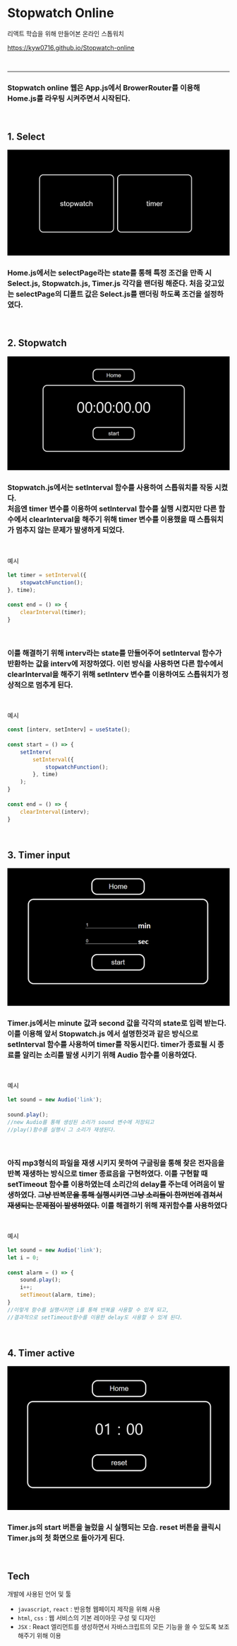 Stopwatch Online
================

리액트 학습을 위해 만들어본 온라인 스톱워치

https://kyw0716.github.io/Stopwatch-online

<br/>


-----

### Stopwatch online 웹은 App.js에서 BrowerRouter를 이용해 Home.js를 라우팅 시켜주면서 시작된다.

<br/>

## 1. Select
![img](./public/SelectPage.png)
### Home.js에서는 selectPage라는 state를 통해 특정 조건을 만족 시 Select.js, Stopwatch.js, Timer.js 각각을 랜더링 해준다. 처음 갖고있는 selectPage의 디폴트 값은 Select.js를 랜더링 하도록 조건을 설정하였다.

<br/>

## 2. Stopwatch
![img](./public/StopwatchPage.png)
### Stopwatch.js에서는 setInterval 함수를 사용하여 스톱워치를 작동 시켰다. <br/> 처음엔 timer 변수를 이용하여 setInterval 함수를 실행 시켰지만 다른 함수에서 clearInterval을 해주기 위해 timer 변수를 이용했을 때 스톱워치가 멈추지 않는 문제가 발생하게 되었다.

<br/> 

예시
```javascript
let timer = setInterval({
    stopwatchFunction();
}, time);

const end = () => {
    clearInterval(timer);
}
```

<br/> 

###  이를 해결하기 위해 interv라는 state를 만들어주어 setInterval 함수가 반환하는 값을 interv에 저장하였다. 이런 방식을 사용하면 다른 함수에서 clearInterval을 해주기 위해 setInterv 변수를 이용하여도 스톱워치가 정상적으로 멈추게 된다.

<br/> 


예시
```javascript
const [interv, setInterv] = useState();

const start = () => {
    setInterv(
        setInterval({
            stopwatchFunction();
        }, time)
    );
}

const end = () => {
    clearInterval(interv);
}
```

<br/>

## 3. Timer input
![img](./public/TimerPage.png)
### Timer.js에서는 minute 값과 second 값을 각각의 state로 입력 받는다. 이를 이용해 앞서 Stopwatch.js 에서 설명한것과 같은 방식으로 setInterval 함수를 사용하여 timer를 작동시킨다. timer가 종료될 시 종료를 알리는 소리를 발생 시키기 위해 Audio 함수를 이용하였다. 

<br/>

예시
```javascript
let sound = new Audio('link');

sound.play();
//new Audio를 통해 생성된 소리가 sound 변수에 저장되고
//play()함수를 실행시 그 소리가 재생된다.
```

<br/>

### 아직 mp3형식의 파일을 재생 시키지 못하여 구글링을 통해 찾은 전자음을 반복 재생하는 방식으로 timer 종료음을 구현하였다. 이를 구현할 때 setTimeout 함수를 이용하였는데 소리간의 delay를 주는데 어려움이 발생하였다. ~~그냥 반복문을 통해 실행시키면 그냥 소리들이 한꺼번에 겹쳐서 재생되는 문제점이 발생하였다.~~ 이를 해결하기 위해 재귀함수를 사용하였다

<br/>

예시
```javascript
let sound = new Audio('link');
let i = 0;

const alarm = () => {
    sound.play();
    i++;
    setTimeout(alarm, time);
}
//이렇게 함수를 실행시키면 i를 통해 반복을 사용할 수 있게 되고,
//결과적으로 setTimeout함수를 이용한 delay도 사용할 수 있게 된다.
```

<br/>

## 4. Timer active
![img](./public/TimerActPage.png)
### Timer.js의 start 버튼을 눌렀을 시 실행되는 모습. reset 버튼을 클릭시 Timer.js의 첫 화면으로 돌아가게 된다.

<br/>

## Tech
개발에 사용된 언어 및 툴
* `javascript`, `react` : 반응형 웹페이지 제작을 위해 사용
* `html`, `css` : 웹 서비스의 기본 레이아웃 구성 및 디자인
* `JSX` : React 엘리먼트를 생성하면서 자바스크립트의 모든 기능을 쓸 수 있도록 보조해주기 위해 이용 

